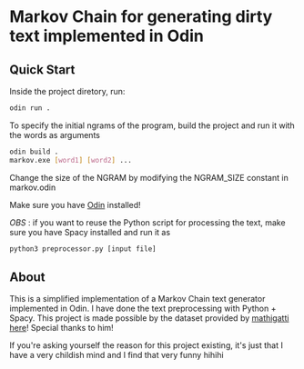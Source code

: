 # Markov Chain for generating dirty text implemented in Odin

## Quick Start 

Inside the project diretory, run:

``` bash
odin run .
```

To specify the initial ngrams of the program, build the project and run it with the words as arguments

``` bash 
odin build .
markov.exe [word1] [word2] ...
```
Change the size of the NGRAM by modifying the NGRAM_SIZE constant in markov.odin

Make sure you have [Odin](https://odin-lang.org/) installed!

*OBS* : if you want to reuse the Python script for processing the text, make sure you have Spacy installed and run it as 

``` bash 
python3 preprocessor.py [input file]
```

## About 

This is a simplified implementation of a Markov Chain text generator implemented in Odin. I have done the text preprocessing with Python + Spacy. This project is made possible by the dataset provided by [mathigatti](https://github.com/mathigatti) [here](https://github.com/mathigatti/sexting-dataset/blob/master/sexting_dataset.txt)! Special thanks to him! 

If you're asking yourself the reason for this project existing, it's just that I have a very childish mind and I find that very funny hihihi
